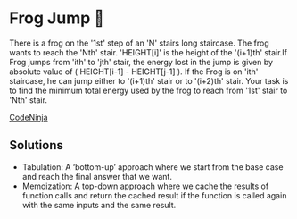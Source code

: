 # Frog Jump 🐸

There is a frog on the '1st' step of an 'N' stairs long staircase. The frog wants to reach the 'Nth' stair. 'HEIGHT[i]' is the height of the '(i+1)th' stair.If Frog jumps from 'ith' to 'jth' stair, the energy lost in the jump is given by absolute value of ( HEIGHT[i-1] - HEIGHT[j-1] ). If the Frog is on 'ith' staircase, he can jump either to '(i+1)th' stair or to '(i+2)th' stair. Your task is to find the minimum total energy used by the frog to reach from '1st' stair to 'Nth' stair.

[CodeNinja](https://www.codingninjas.com/studio/problems/frog-jump_3621012)

## Solutions

- Tabulation: A ‘bottom-up’ approach where we start from the base case and reach the final answer that we want.
- Memoization: A top-down approach where we cache the results of function calls and return the cached result if the function is called again with the same inputs and the same result.
